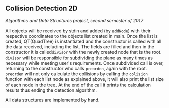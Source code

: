 ## Collision Detection 2D
*Algorithms and Data Structures project, second semester of 2017*

All objects will be received by stdin and added (by `addNode`) with their respective coordinates to the objects list created in main.
Once the list is created, QT(QuadTree) is instantiated and the constructor is called with all the data received, including the list.
The fields are filled and then in the constructor it is called`divisor` with the newly created node that is the root.
`divisor` will be responsible for subdividing the plane as many times as necessary while meeting user's requirements. 
Once subdivided call is over, returning to the constructor who calls `preorden`, again with the root.
`preorden` will not only calculate the collisions by calling the `colision` function with each list node as explained above, it will also print the
list size of each node in the tree. At the end of the call it prints the calculation results thus ending the detection algorithm.

All data structures are implemented by hand.

